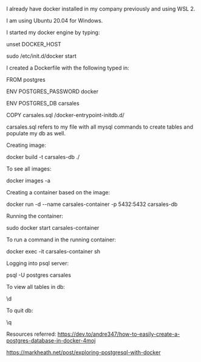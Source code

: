 I already have docker installed in my company previously and using WSL 2.

I am using Ubuntu 20.04 for Windows.

I started my docker engine by typing:

unset DOCKER_HOST

sudo /etc/init.d/docker start

I created a Dockerfile with the following typed in:

FROM postgres 

ENV POSTGRES_PASSWORD docker

ENV POSTGRES_DB carsales

COPY carsales.sql /docker-entrypoint-initdb.d/

carsales.sql refers to my file with all mysql commands to create tables and populate my db  as well.

Creating image:

docker build -t carsales-db ./

To see all images:

docker images -a

Creating a container based on the image:

docker run -d --name carsales-container -p 5432:5432 carsales-db

Running the container:

sudo docker start carsales-container

To run a command in the running container:

docker exec -it carsales-container sh

Logging into psql server:

psql -U postgres carsales

To view all tables in db:

\d

To quit db:

\q

Resources referred:
https://dev.to/andre347/how-to-easily-create-a-postgres-database-in-docker-4moj

https://markheath.net/post/exploring-postgresql-with-docker

